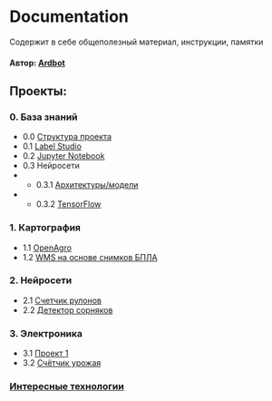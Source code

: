 # Documentation
Содержит в себе общеполезный материал, инструкции, памятки
#### Автор: [Ardbot]()

## Проекты:
### 0. База знаний
+ 0.0 [Структура проекта](/knowledgeBase/ProjectStructure.md)
+ 0.1 [Label Studio](/knowledgeBase/LabelStudio.md)
+ 0.2 [Jupyter Notebook](/knowledgeBase/JupyterNotebook.md)
+ 0.3 Нейросети
+ + 0.3.1 [Архитектуры/модели](/knowledgeBase/neuralNetwork/models.md) 
+ + 0.3.2 [TensorFlow](/knowledgeBase/TensorFlow.md)


### 1. Картография
+ 1.1 [OpenAgro]()
+ 1.2 [WMS на основе снимков БПЛА]()

### 2. Нейросети
+ 2.1 [Счетчик рулонов](https://github.com/Ardbot/CounterRoll) 
+ 2.2 [Детектор сорняков]()

### 3.  Электроника
+ 3.1 [Проект 1]()
+ 3.2 [Счётчик урожая](https://github.com/Ardbot/harvestCounter)

### [Интересные технологии](/listTech.md)